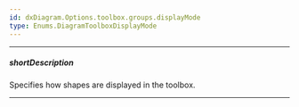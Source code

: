 ```yaml
---
id: dxDiagram.Options.toolbox.groups.displayMode
type: Enums.DiagramToolboxDisplayMode
---
```

---
##### shortDescription
Specifies how shapes are displayed in the toolbox.

---
